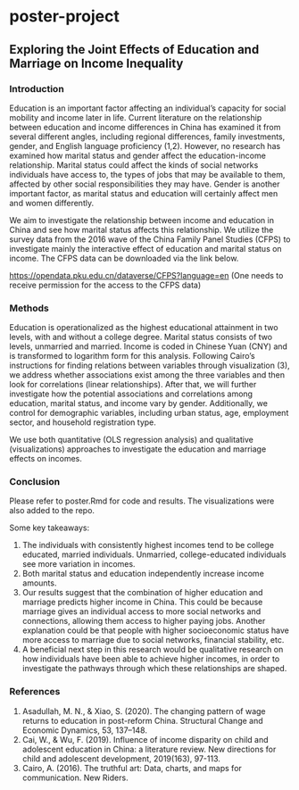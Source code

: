 # poster-project

## Exploring the Joint Effects of Education and Marriage on Income Inequality

### Introduction
Education is an important factor affecting an individual’s capacity for social mobility and income later in life. Current literature on the relationship between education and income differences in China has examined it from several different angles, including regional differences, family investments, gender, and English language proficiency (1,2). However, no research has examined how marital status and gender affect the education-income relationship. Marital status could affect the kinds of social networks individuals have access to, the types of jobs that may be available to them, affected by other social responsibilities they may have. Gender is another important factor, as marital status and education will certainly affect men and women differently. 

We aim to investigate the relationship between income and education in China and see how marital status affects this relationship. We utilize the survey data from the 2016 wave of the China Family Panel Studies (CFPS) to investigate mainly the interactive effect of education and marital status on income. The CFPS data can be downloaded via the link below. 

https://opendata.pku.edu.cn/dataverse/CFPS?language=en 
(One needs to receive permission for the access to the CFPS data)


### Methods

Education is operationalized as the highest educational attainment in two levels, with and without a college degree. Marital status consists of two levels, unmarried and married. Income is coded in Chinese Yuan (CNY) and is transformed to logarithm form for this analysis. Following Cairo’s instructions for finding relations between variables through visualization (3), we address whether associations exist among the three variables and then look for correlations (linear relationships). After that, we will further investigate how the potential associations and correlations among education, marital status, and income vary by gender. Additionally, we control for demographic variables, including urban status, age, employment sector, and household registration type.

We use both quantitative (OLS regression analysis) and qualitative (visualizations) approaches to investigate the education and marriage effects on incomes. 

### Conclusion 

Please refer to poster.Rmd for code and results. The visualizations were also added to the repo. 

Some key takeaways:
1) The individuals with consistently highest incomes tend to be college educated, married individuals. Unmarried, college-educated individuals see more variation in incomes. 
2) Both marital status and education independently increase income amounts. 
3) Our results suggest that the combination of higher education and marriage predicts higher income in China. This could be because marriage gives an individual access to more social networks and connections, allowing them access to higher paying jobs. Another explanation could be that people with higher socioeconomic status have more access to marriage due to social networks, financial stability, etc. 
4) A beneficial next step in this research would be qualitative research on how individuals have been able to achieve higher incomes, in order to investigate the pathways through which these relationships are shaped. 

### References
1) Asadullah, M. N., & Xiao, S. (2020). The changing pattern of wage returns to education in post-reform China. Structural Change and Economic Dynamics, 53, 137–148. 
2) Cai, W., & Wu, F. (2019). Influence of income disparity on child and adolescent education in China: a literature review. New directions for child and adolescent development, 2019(163), 97-113.
3) Cairo, A. (2016). The truthful art: Data, charts, and maps for communication. New Riders.



